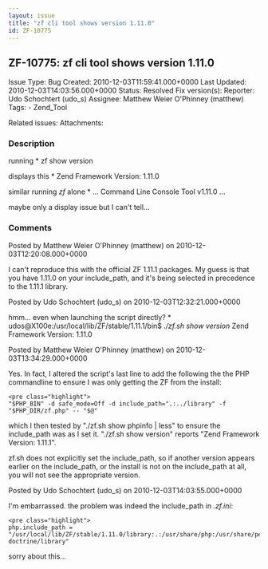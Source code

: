 ```yaml
---
layout: issue
title: "zf cli tool shows version 1.11.0"
id: ZF-10775
---
```


ZF-10775: zf cli tool shows version 1.11.0
------------------------------------------

 Issue Type: Bug Created: 2010-12-03T11:59:41.000+0000 Last Updated: 2010-12-03T14:03:56.000+0000 Status: Resolved Fix version(s): 
 Reporter:  Udo Schochtert (udo\_s)  Assignee:  Matthew Weier O'Phinney (matthew)  Tags: - Zend\_Tool
 
 Related issues: 
 Attachments: 
### Description

running \* zf show version

displays this \* Zend Framework Version: 1.11.0

similar running _zf_ alone \* ... Command Line Console Tool v1.11.0 ...

maybe only a display issue but I can't tell...

 

 

### Comments

Posted by Matthew Weier O'Phinney (matthew) on 2010-12-03T12:20:08.000+0000

I can't reproduce this with the official ZF 1.11.1 packages. My guess is that you have 1.11.0 on your include\_path, and it's being selected in precedence to the 1.11.1 library.

 

 

Posted by Udo Schochtert (udo\_s) on 2010-12-03T12:32:21.000+0000

hmm... even when launching the script directly? \* udos@<a>X100e:/usr/local/lib/ZF/stable/1.11.1/bin</a>$ _./zf.sh show version_ Zend Framework Version: 1.11.0

 

 

Posted by Matthew Weier O'Phinney (matthew) on 2010-12-03T13:34:29.000+0000

Yes. In fact, I altered the script's last line to add the following the the PHP commandline to ensure I was only getting the ZF from the install:

 
    <pre class="highlight">
    "$PHP_BIN" -d safe_mode=Off -d include_path=".:../library" -f "$PHP_DIR/zf.php" -- "$@"


which I then tested by "./zf.sh show phpinfo | less" to ensure the include\_path was as I set it. "./zf.sh show version" reports "Zend Framework Version: 1.11.1".

zf.sh does not explicitly set the include\_path, so if another version appears earlier on the include\_path, or the install is not on the include\_path at all, you will not see the appropriate version.

 

 

Posted by Udo Schochtert (udo\_s) on 2010-12-03T14:03:55.000+0000

I'm embarrassed. the problem was indeed the include\_path in _.zf.ini_:

 
    <pre class="highlight"> 
    php.include_path = "/usr/local/lib/ZF/stable/1.11.0/library:.:/usr/share/php:/usr/share/pear:/usr/local/lib/zf-doctrine/library"


sorry about this...

 

 